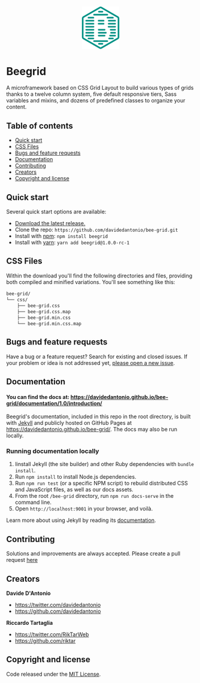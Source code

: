 <p align="center">
  <img src="./assets/images/beegrid_icon_teal.png" width=100 />
  <h1>Beegrid</h1>
  A microframework based on CSS Grid Layout to build various types of grids thanks to a twelve column system, five default responsive tiers, Sass variables and mixins, and dozens of predefined classes to organize your content.
</p>

## Table of contents

- [Quick start](#quick-start)
- [CSS Files](#css-files)
- [Bugs and feature requests](#bugs-and-feature-requests)
- [Documentation](#documentation)
- [Contributing](#contributing)
- [Creators](#creators)
- [Copyright and license](#copyright-and-license)

## Quick start

Several quick start options are available:

- [Download the latest release.](https://github.com/davidedantonio/bee-grid/archive/master.zip)
- Clone the repo: `https://github.com/davidedantonio/bee-grid.git`
- Install with [npm](https://www.npmjs.com/): `npm install beegrid`
- Install with [yarn](https://yarnpkg.com/): `yarn add beegrid@1.0.0-rc-1`

## CSS Files

Within the download you'll find the following directories and files, providing both compiled and minified variations. You'll see something like this:

```
bee-grid/
└── css/
    ├── bee-grid.css
    ├── bee-grid.css.map
    ├── bee-grid.min.css
    └── bee-grid.min.css.map
```

## Bugs and feature requests

Have a bug or a feature request? Search for existing and closed issues. If your problem or idea is not addressed yet, [please open a new issue](https://github.com/davidedantonio/bee-grid/issues/new).

## Documentation

#### You can find the docs at: <https://davidedantonio.github.io/bee-grid/documentation/1.0/introduction/>

Beegrid's documentation, included in this repo in the root directory, is built with [Jekyll](https://jekyllrb.com/) and publicly hosted on GitHub Pages at <https://davidedantonio.github.io/bee-grid/>. The docs may also be run locally.

### Running documentation locally

1. Iinstall Jekyll (the site builder) and other Ruby dependencies with `bundle install`.
2. Run `npm install` to install Node.js dependencies.
3. Run `npm run test` (or a specific NPM script) to rebuild distributed CSS and JavaScript files, as well as our docs assets.
4. From the root `/bee-grid` directory, run `npm run docs-serve` in the command line.
5. Open `http://localhost:9001` in your browser, and voilà.

Learn more about using Jekyll by reading its [documentation](https://jekyllrb.com/docs/home/).

## Contributing

Solutions and improvements are always accepted. Please create a pull request [here](https://github.com/davidedantonio/bee-grid/)

## Creators

**Davide D'Antonio**

- <https://twitter.com/davidedantonio>
- <https://github.com/davidedantonio>

**Riccardo Tartaglia**

- <https://twitter.com/RikTarWeb>
- <https://github.com/riktar>

## Copyright and license

Code released under the [MIT License](https://github.com/davidedantonio/bee-grid/blob/master/LICENSE).
